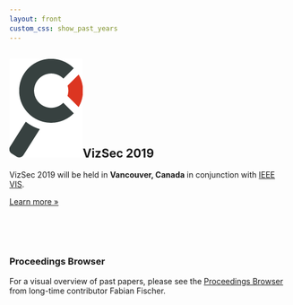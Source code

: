 ```yaml
---
layout: front
custom_css: show_past_years
---
```


<h2><img alt="Magnifying glass" src="/assets/img/branding_magnifier.png" class="header-magnifier"/>VizSec 2019</h2>

VizSec 2019 will be held in <strong>Vancouver, Canada</strong> in conjunction with <a href="http://ieeevis.org/">IEEE
    VIS</a>.

<p><a class="btn btn-primary btn-lg pull-left" href="/vizsec2019" role="button">Learn more &raquo;</a></p> <br /><br /><br />

<!-- {% include call.html %} //-->


### Proceedings Browser

For a visual overview of past papers, please see the <a href="http://vizsec.dbvis.de">Proceedings Browser</a> from long-time contributor Fabian Fischer.
